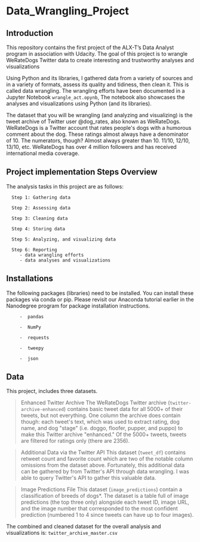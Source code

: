 # Data_Wrangling_Project

## Introduction

This repository contains the first project of the ALX-T’s Data Analyst program in association with Udacity. The goal of this project is to wrangle WeRateDogs Twitter data to create interesting and trustworthy analyses and visualizations

Using Python and its libraries, I gathered data from a variety of sources and in a variety of formats, assess its quality and tidiness, then clean it. This is called data wrangling. The wrangling efforts have been documented in a Jupyter Notebook `wrangle_act.opynb`, The notebook also showcases the analyses and visualizations using Python (and its libraries).

The dataset that you will be wrangling (and analyzing and visualizing) is the tweet archive of Twitter user @dog_rates, also known as WeRateDogs. WeRateDogs is a Twitter account that rates people's dogs with a humorous comment about the dog. These ratings almost always have a denominator of 10. The numerators, though? Almost always greater than 10. 11/10, 12/10, 13/10, etc. WeRateDogs has over 4 million followers and has received international media coverage.

## Project implementation Steps Overview

The analysis tasks in this project are as follows:

      Step 1: Gathering data

      Step 2: Assessing data

      Step 3: Cleaning data

      Step 4: Storing data

      Step 5: Analyzing, and visualizing data

      Step 6: Reporting
         - data wrangling efforts
         - data analyses and visualizations


## Installations
The following packages (libraries) need to be installed. You can install these packages via conda or pip. Please revisit our Anaconda tutorial earlier in the Nanodegree program for package installation instructions.
   
         -	pandas

         -	NumPy

         -	requests

         -	tweepy

         -	json


## Data
This project, includes three datasets.

> Enhanced Twitter Archive
The WeRateDogs Twitter archive (`twitter-archive-enhanced`) contains basic tweet data for all 5000+ of their tweets, but not everything. One column the archive does contain though: each tweet's text, which was used to extract rating, dog name, and dog "stage" (i.e. doggo, floofer, pupper, and puppo) to make this Twitter archive "enhanced." Of the 5000+ tweets, tweets are filtered for ratings only (there are 2356).

> Additional Data via the Twitter API
This dataset (`tweet_df`) contains retweet count and favorite count which are two of the notable column omissions from the dataset above. Fortunately, this additional data can be gathered by from Twitter's API through data wrangling. I was able to query Twitter's API to gather this valuable data. 

> Image Predictions File
This dataset (`image_predictions`) contain a classification of breeds of dogs*. The dataset is  a table full of image predictions (the top three only) alongside each tweet ID, image URL, and the image number that corresponded to the most confident prediction (numbered 1 to 4 since tweets can have up to four images).


The combined and cleaned dataset for the overall analysis and visualizations is: `twitter_archive_master.csv`
